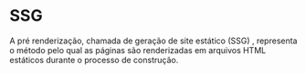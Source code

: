 # SSG

A pré renderização, chamada de geração de site estático (SSG)
, representa o método pelo qual as páginas são renderizadas em arquivos HTML estáticos durante o processo de construção.
